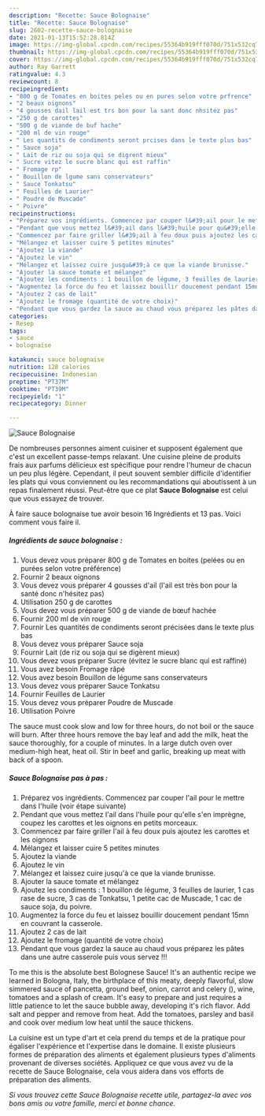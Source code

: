 ```yaml
---
description: "Recette: Sauce Bolognaise"
title: "Recette: Sauce Bolognaise"
slug: 2602-recette-sauce-bolognaise
date: 2021-01-13T15:52:28.814Z
image: https://img-global.cpcdn.com/recipes/55364b919fff070d/751x532cq70/sauce-bolognaise-photo-principale-de-la-recette.jpg
thumbnail: https://img-global.cpcdn.com/recipes/55364b919fff070d/751x532cq70/sauce-bolognaise-photo-principale-de-la-recette.jpg
cover: https://img-global.cpcdn.com/recipes/55364b919fff070d/751x532cq70/sauce-bolognaise-photo-principale-de-la-recette.jpg
author: Ray Garrett
ratingvalue: 4.3
reviewcount: 8
recipeingredient:
- "800 g de Tomates en boites peles ou en pures selon votre prfrence"
- "2 beaux oignons"
- "4 gousses dail lail est trs bon pour la sant donc nhsitez pas"
- "250 g de carottes"
- "500 g de viande de buf hache"
- "200 ml de vin rouge"
- " Les quantits de condiments seront prcises dans le texte plus bas"
- " Sauce soja"
- " Lait de riz ou soja qui se digrent mieux"
- " Sucre vitez le sucre blanc qui est raffin"
- " Fromage rp"
- " Bouillon de lgume sans conservateurs"
- " Sauce Tonkatsu"
- " Feuilles de Laurier"
- " Poudre de Muscade"
- " Poivre"
recipeinstructions:
- "Préparez vos ingrédients. Commencez par couper l&#39;ail pour le mettre dans l&#39;huile (voir étape suivante)"
- "Pendant que vous mettez l&#39;ail dans l&#39;huile pour qu&#39;elle s&#39;en imprègne, coupez les carottes et les oignons en petits morceaux."
- "Commencez par faire griller l&#39;ail à feu doux puis ajoutez les carottes et les oignons"
- "Mélangez et laisser cuire 5 petites minutes"
- "Ajoutez la viande"
- "Ajoutez le vin"
- "Mélangez et laissez cuire jusqu&#39;à ce que la viande brunisse."
- "Ajouter la sauce tomate et mélangez"
- "Ajoutez les condiments : 1 bouillon de légume, 3 feuilles de laurier, 1 cas rase de sucre, 3 cas de Tonkatsu, 1 petite cac de Muscade, 1 cac de sauce soja, du poivre."
- "Augmentez la force du feu et laissez bouillir doucement pendant 15mn en couvrant la casserole."
- "Ajoutez 2 cas de lait"
- "Ajoutez le fromage (quantité de votre choix)"
- "Pendant que vous gardez la sauce au chaud vous préparez les pâtes dans une autre casserole puis vous servez !!!"
categories:
- Resep
tags:
- sauce
- bolognaise

katakunci: sauce bolognaise 
nutrition: 128 calories
recipecuisine: Indonesian
preptime: "PT37M"
cooktime: "PT39M"
recipeyield: "1"
recipecategory: Dinner

---
```



![Sauce Bolognaise](https://img-global.cpcdn.com/recipes/55364b919fff070d/751x532cq70/sauce-bolognaise-photo-principale-de-la-recette.jpg)

De nombreuses personnes aiment cuisiner et supposent également que c'est un excellent passe-temps relaxant. Une cuisine pleine de produits frais aux parfums délicieux est spécifique pour rendre l'humeur de chacun un peu plus légère. Cependant, il peut souvent sembler difficile d'identifier les plats qui vous conviennent ou les recommandations qui aboutissent à un repas finalement réussi. Peut-être que ce plat <strong> Sauce Bolognaise </strong> est celui que vous essayez de trouver.

<!--inarticleads1-->

À faire sauce bolognaise tue avoir besoin 16 Ingrédients et 13 pas. Voici comment vous faire il.

##### Ingrédients de sauce bolognaise :

1. Vous devez vous préparer 800 g de Tomates en boites (pelées ou en purées selon votre préférence)
1. Fournir 2 beaux oignons
1. Vous devez vous préparer 4 gousses d&#39;ail (l&#39;ail est très bon pour la santé donc n&#39;hésitez pas)
1. Utilisation 250 g de carottes
1. Vous devez vous préparer 500 g de viande de bœuf hachée
1. Fournir 200 ml de vin rouge
1. Fournir  Les quantités de condiments seront précisées dans le texte plus bas
1. Vous devez vous préparer  Sauce soja
1. Fournir  Lait (de riz ou soja qui se digèrent mieux)
1. Vous devez vous préparer  Sucre (évitez le sucre blanc qui est raffiné)
1. Vous avez besoin  Fromage râpé
1. Vous avez besoin  Bouillon de légume sans conservateurs
1. Vous devez vous préparer  Sauce Tonkatsu
1. Fournir  Feuilles de Laurier
1. Vous devez vous préparer  Poudre de Muscade
1. Utilisation  Poivre


The sauce must cook slow and low for three hours, do not boil or the sauce will burn. After three hours remove the bay leaf and add the milk, heat the sauce thoroughly, for a couple of minutes. In a large dutch oven over medium-high heat, heat oil. Stir in beef and garlic, breaking up meat with back of a spoon. 

<!--inarticleads2-->

##### Sauce Bolognaise pas à pas :

1. Préparez vos ingrédients. Commencez par couper l&#39;ail pour le mettre dans l&#39;huile (voir étape suivante)
1. Pendant que vous mettez l&#39;ail dans l&#39;huile pour qu&#39;elle s&#39;en imprègne, coupez les carottes et les oignons en petits morceaux.
1. Commencez par faire griller l&#39;ail à feu doux puis ajoutez les carottes et les oignons
1. Mélangez et laisser cuire 5 petites minutes
1. Ajoutez la viande
1. Ajoutez le vin
1. Mélangez et laissez cuire jusqu&#39;à ce que la viande brunisse.
1. Ajouter la sauce tomate et mélangez
1. Ajoutez les condiments : 1 bouillon de légume, 3 feuilles de laurier, 1 cas rase de sucre, 3 cas de Tonkatsu, 1 petite cac de Muscade, 1 cac de sauce soja, du poivre.
1. Augmentez la force du feu et laissez bouillir doucement pendant 15mn en couvrant la casserole.
1. Ajoutez 2 cas de lait
1. Ajoutez le fromage (quantité de votre choix)
1. Pendant que vous gardez la sauce au chaud vous préparez les pâtes dans une autre casserole puis vous servez !!!


To me this is the absolute best Bolognese Sauce! It&#39;s an authentic recipe we learned in Bologna, Italy, the birthplace of this meaty, deeply flavorful, slow simmered sauce of pancetta, ground beef, onion, carrot and celery (), wine, tomatoes and a splash of cream. It&#39;s easy to prepare and just requires a little patience to let the sauce bubble away, developing it&#39;s rich flavor. Add salt and pepper and remove from heat. Add the tomatoes, parsley and basil and cook over medium low heat until the sauce thickens. 

<!--inarticleads1-->

<p>
La cuisine est un type d'art et cela prend du temps et de la pratique pour égaliser l'expérience et l'expertise dans le domaine. Il existe plusieurs formes de préparation des aliments et également plusieurs types d'aliments provenant de diverses sociétés. Appliquez ce que vous avez vu de la recette de Sauce Bolognaise, cela vous aidera dans vos efforts de préparation des aliments.
</p>

<p>
<i>Si vous trouvez cette Sauce Bolognaise recette utile, partagez-la avec vos bons amis ou votre famille, merci et bonne chance.</i>
</p>
